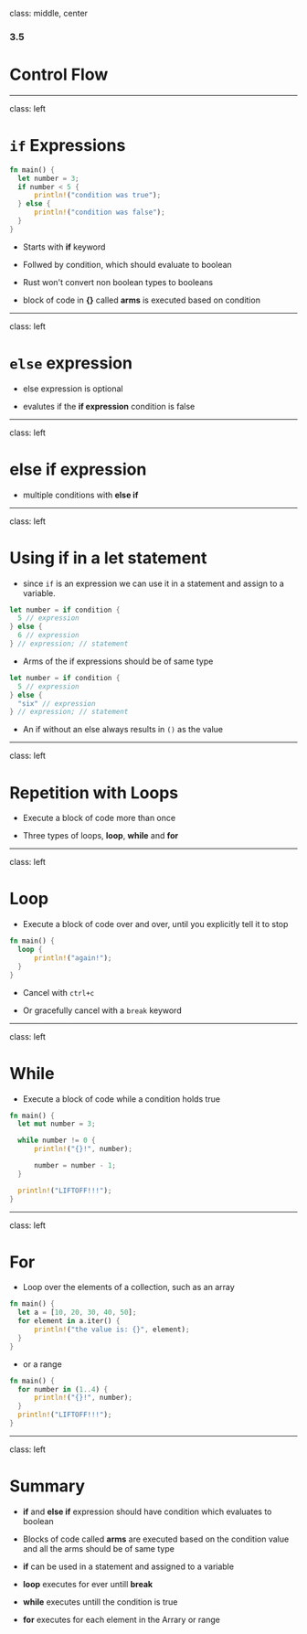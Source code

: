 
class: middle, center

### 3.5

# Control Flow

---
class: left

# `if` Expressions
<!-- why if expression ? -->
```rust
fn main() {
  let number = 3;
  if number < 5 {
      println!("condition was true");
  } else {
      println!("condition was false");
  }
}
```

* Starts with **if** keyword

* Follwed by condition, which should evaluate to boolean

* Rust won't convert non boolean types to booleans

* block of code in **{}** called **arms** is executed based on condition

---
class: left

# `else` expression

* else expression is optional

* evalutes if the **if expression** condition is false

---
class: left

# **else if** expression

* multiple conditions with **else if**

---
class: left

# Using **if** in a **let** statement

* since `if` is an expression we can use it in a statement and assign to a variable.

```rust
let number = if condition {
  5 // expression
} else {
  6 // expression
} // expression; // statement
```

* Arms of the if expressions should be of same type

```rust
let number = if condition {
  5 // expression
} else {
  "six" // expression
} // expression; // statement
```

* An if without an else always results in `()` as the value


---
class: left

# Repetition with Loops

* Execute a block of code more than once

* Three types of loops, **loop**, **while** and **for**

---
class: left

# Loop

* Execute a block of code over and over, until you explicitly tell it to stop

```rust
fn main() {
  loop {
      println!("again!");
  }
}
```

* Cancel with `ctrl+c`

* Or gracefully cancel with a `break` keyword

---
class: left

# While

* Execute a block of code while a condition holds true

```rust
fn main() {
  let mut number = 3;

  while number != 0 {
      println!("{}!", number);

      number = number - 1;
  }

  println!("LIFTOFF!!!");
}
```

---
class: left

# For

* Loop over the elements of a collection, such as an array

```rust
fn main() {
  let a = [10, 20, 30, 40, 50];
  for element in a.iter() {
      println!("the value is: {}", element);
  }
}
```

* or a range

```rust
fn main() {
  for number in (1..4) {
      println!("{}!", number);
  }
  println!("LIFTOFF!!!");
}
```

---
class: left

# Summary

* **if** and **else if** expression should have condition which evaluates to boolean

* Blocks of code called **arms** are executed based on the condition value and 
  all the arms should be of same type

* **if** can be used in a statement and assigned to a variable

* **loop** executes for ever untill **break**

* **while** executes untill the condition is true

* **for** executes for each element in the Arrary or range

